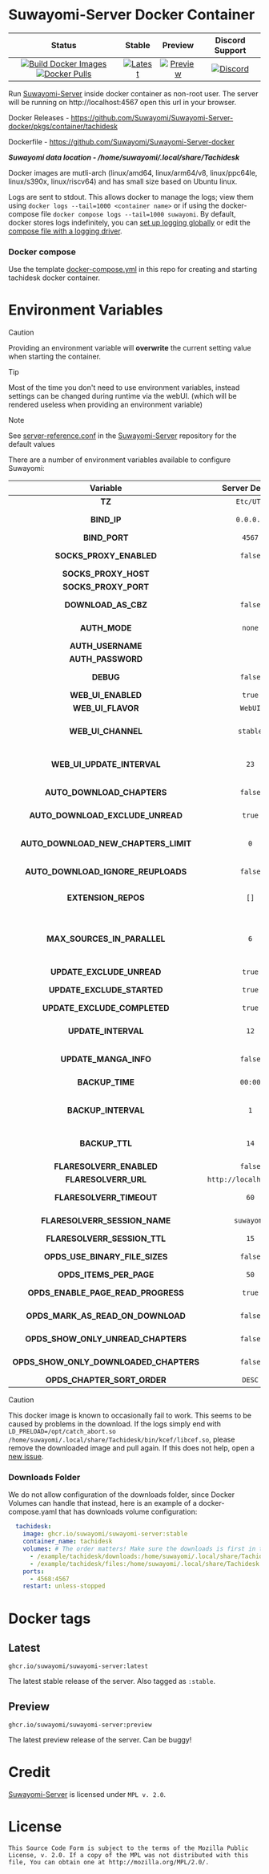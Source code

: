 # Suwayomi-Server Docker Container

|                                                                                                                                                                                                                                                   Status                                                                                                                                                                                                                                                    |                                                                                                                             Stable                                                                                                                              |                                                                                                                             Preview                                                                                                                              |                                                                      Discord Support                                                                       |
|:-----------------------------------------------------------------------------------------------------------------------------------------------------------------------------------------------------------------------------------------------------------------------------------------------------------------------------------------------------------------------------------------------------------------------------------------------------------------------------------------------------------:|:---------------------------------------------------------------------------------------------------------------------------------------------------------------------------------------------------------------------------------------------------------------:|:----------------------------------------------------------------------------------------------------------------------------------------------------------------------------------------------------------------------------------------------------------------:|:----------------------------------------------------------------------------------------------------------------------------------------------------------:|
| [![Build Docker Images](https://github.com/Suwayomi/Suwayomi-Server-docker/actions/workflows/build_container_images.yml/badge.svg)](https://github.com/Suwayomi/Suwayomi-Server-docker/actions/workflows/build_container_images.yml) [![Docker Pulls](https://img.shields.io/badge/dynamic/json?url=https://github.com/Suwayomi/Suwayomi-Server-docker/raw/main/scripts/tachidesk_version.json&label=docker_pulls&query=$.total_downloads&color=blue)](https://github.com/orgs/suwayomi/packages/container/package/tachidesk) | [![Latest](https://img.shields.io/badge/dynamic/json?url=https://github.com/Suwayomi/Suwayomi-Server-docker/raw/main/scripts/tachidesk_version.json&label=version&query=$.stable&color=blue)](https://github.com/orgs/suwayomi/packages/container/package/tachidesk/) | [![Preview](https://img.shields.io/badge/dynamic/json?url=https://github.com/Suwayomi/Suwayomi-Server-docker/raw/main/scripts/tachidesk_version.json&label=version&query=$.preview&color=blue)](https://github.com/orgs/suwayomi/packages/container/package/tachidesk) | [![Discord](https://img.shields.io/discord/801021177333940224.svg?label=discord&labelColor=7289da&color=2c2f33&style=flat)](https://discord.gg/DDZdqZWaHA) |

Run [Suwayomi-Server](https://github.com/Suwayomi/Suwayomi-Server) inside docker container as non-root user. The server will be running on http://localhost:4567 open this url in your browser.

Docker Releases - https://github.com/Suwayomi/Suwayomi-Server-docker/pkgs/container/tachidesk

Dockerfile - https://github.com/Suwayomi/Suwayomi-Server-docker

_**Suwayomi data location - /home/suwayomi/.local/share/Tachidesk**_

Docker images are mutli-arch (linux/amd64, linux/arm64/v8, linux/ppc64le, linux/s390x, linux/riscv64) and has small size based on Ubuntu linux.

Logs are sent to stdout.
This allows docker to manage the logs; view them using `docker logs --tail=1000 <container name>` or if using the docker-compose file `docker compose logs --tail=1000 suwayomi`.
By default, docker stores logs indefinitely, you can [set up logging globally](https://docs.docker.com/engine/logging/configure/) or edit the [compose file with a logging driver](https://docs.docker.com/reference/compose-file/services/#logging).

### Docker compose

Use the template [docker-compose.yml](./docker-compose.yml) in this repo for creating and starting tachidesk docker container.

# Environment Variables

> [!CAUTION]
> Providing an environment variable will <b>overwrite</b> the current setting value when starting the container.

> [!Tip]
> Most of the time you don't need to use environment variables, instead settings can be changed during runtime via the webUI. (which will be rendered useless when providing an environment variable)

> [!NOTE]
> See [server-reference.conf](https://github.com/Suwayomi/Suwayomi-Server/blob/master/server/src/main/resources/server-reference.conf) in the [Suwayomi-Server](https://github.com/Suwayomi/Suwayomi-Server) repository for the default values

There are a number of environment variables available to configure Suwayomi:

|                Variable                |     Server Default      |                                                                                              Description                                                                                              |
|:--------------------------------------:|:-----------------------:|:-----------------------------------------------------------------------------------------------------------------------------------------------------------------------------------------------------:|
|                 **TZ**                 |        `Etc/UTC`        |                                                                              What time zone the container thinks it is.                                                                               |
|              **BIND_IP**               |        `0.0.0.0`        |                                                        The interface to listen on, inside the container. You almost never want to change this.                                                        |
|             **BIND_PORT**              |         `4567`          |                                                                                  Which port Suwayomi will listen on                                                                                   |
|        **SOCKS_PROXY_ENABLED**         |         `false`         |                                                                         Whether Suwayomi will connect through a SOCKS5 proxy                                                                          |
|          **SOCKS_PROXY_HOST**          |           ` `           |                                                                                   The TCP host of the SOCKS5 proxy                                                                                    |
|          **SOCKS_PROXY_PORT**          |           ` `           |                                                                                     The port of the SOCKS5 proxy                                                                                      |
|          **DOWNLOAD_AS_CBZ**           |         `false`         |                                                                     Whether Suwayomi should save the manga to disk in CBZ format                                                                      |
|             **AUTH_MODE**              |         `none`          |                                                         Whether Suwayomi requires a login to get in. `none` or `basic_auth` or `simple_login`                                                         |
|           **AUTH_USERNAME**            |           ` `           |                                                                                  The username to log in to Suwayomi.                                                                                  |
|           **AUTH_PASSWORD**            |           ` `           |                                                                                  The password to log in to Suwayomi.                                                                                  |
|               **DEBUG**                |         `false`         |                                                               If extra logging is enabled. Useful for development and troubleshooting.                                                                |
|           **WEB_UI_ENABLED**           |         `true`          |                                                                                  If the server should serve a webUI                                                                                   |
|           **WEB_UI_FLAVOR**            |         `WebUI`         |                                                                                          "WebUI" or "Custom"                                                                                          |
|           **WEB_UI_CHANNEL**           |        `stable`         |                                        "bundled" (the version bundled with the server release), "stable" or "preview" - the webUI version that should be used                                         |
|       **WEB_UI_UPDATE_INTERVAL**       |          `23`           |                                          Time in hours - 0 to disable auto update - range: 1 <= n < 24 - how often the server should check for webUI updates                                          |
|       **AUTO_DOWNLOAD_CHAPTERS**       |         `false`         |                                                             If new chapters that have been retrieved should get automatically downloaded                                                              |
|    **AUTO_DOWNLOAD_EXCLUDE_UNREAD**    |         `true`          |                                                                  Ignore automatic chapter downloads of entries with unread chapters                                                                   |
|  **AUTO_DOWNLOAD_NEW_CHAPTERS_LIMIT**  |           `0`           |                           0 to disable - how many unread downloaded chapters should be available - if the limit is reached, new chapters won't be downloaded automatically                            |
|   **AUTO_DOWNLOAD_IGNORE_REUPLOADS**   |         `false`         |                                                         Decides if re-uploads should be ignored during auto download of new chapters chapters                                                         |
|          **EXTENSION_REPOS**           |          `[]`           |                       Any additional extension repos to use, the format is `["https://github.com/MY_ACCOUNT/MY_REPO/tree/repo", "https://github.com/MY_ACCOUNT_2/MY_REPO_2/"]`                        |
|      **MAX_SOURCES_IN_PARALLEL**       |           `6`           | Range: 1 <= n <= 20 - Sets how many sources can do requests (updates, downloads) in parallel. Updates/Downloads are grouped by source and all mangas of a source are updated/downloaded synchronously |
|       **UPDATE_EXCLUDE_UNREAD**        |         `true`          |                                                                            If unread manga should be excluded from updates                                                                            |
|       **UPDATE_EXCLUDE_STARTED**       |         `true`          |                                                                  If manga that haven't been started should be excluded from updates                                                                   |
|      **UPDATE_EXCLUDE_COMPLETED**      |         `true`          |                                                                          If completed manga should be excluded from updates                                                                           |
|          **UPDATE_INTERVAL**           |          `12`           |                 Time in hours - 0 to disable it - (doesn't have to be full hours e.g. 12.5) - range: 6 <= n < ∞ - Interval in which the global update will be automatically triggered                 |
|         **UPDATE_MANGA_INFO**          |         `false`         |                                                                        If manga info should be updated along with the chapters                                                                        |
|            **BACKUP_TIME**             |         `00:00`         |                                                    Range: hour: 0-23, minute: 0-59 - Time of day at which the automated backup should be triggered                                                    |
|          **BACKUP_INTERVAL**           |           `1`           |                                         Time in days - 0 to disable it - range: 1 <= n < ∞ - Interval in which the server will automatically create a backup                                          |
|             **BACKUP_TTL**             |          `14`           |                                         Time in days - 0 to disable it - range: 1 <= n < ∞ - How long backup files will be kept before they will get deleted                                          |
|        **FLARESOLVERR_ENABLED**        |         `false`         |                                                                         Whether FlareSolverr is enabled and available to use                                                                          |
|          **FLARESOLVERR_URL**          | `http://localhost:8191` |                                                                                 The URL of the FlareSolverr instance                                                                                  |
|        **FLARESOLVERR_TIMEOUT**        |          `60`           |                                                              Time in seconds for FlareSolverr to timeout if the challenge is not solved                                                               |
|     **FLARESOLVERR_SESSION_NAME**      |       `suwayomi`        |                                                                   The name of the session that Suwayomi will use with FlareSolverr                                                                    |
|      **FLARESOLVERR_SESSION_TTL**      |          `15`           |                                                                             The time to live for the FlareSolverr session                                                                             |
|     **OPDS_USE_BINARY_FILE_SIZES**     |         `false`         |                                                        If the file sizes should be displayed in binary (KiB, MiB, GiB) or decimal (KB, MB, GB)                                                        |
|        **OPDS_ITEMS_PER_PAGE**         |          `50`           |                                                                           How many items to show on a page - 10 <= n < 5000                                                                           |
|   **OPDS_ENABLE_PAGE_READ_PROGRESS**   |         `true`          |                                                         Track and update your reading progress by page for each chapter during page streaming                                                         |
|   **OPDS_MARK_AS_READ_ON_DOWNLOAD**    |         `false`         |                                                                      Automatically mark chapters as read when you download them                                                                       |
|   **OPDS_SHOW_ONLY_UNREAD_CHAPTERS**   |         `false`         |                                                                      Filter manga feed to display only chapters you haven't read                                                                      |
| **OPDS_SHOW_ONLY_DOWNLOADED_CHAPTERS** |         `false`         |                                                                    Filter manga feed to display only chapters you have downloaded                                                                     |
|      **OPDS_CHAPTER_SORT_ORDER**       |         `DESC`          |                                                                                            "DESC" or "ASC"                                                                                            |

> [!CAUTION]
> This docker image is known to occasionally fail to work. This seems to be caused by problems in the download. If the logs simply end with `LD_PRELOAD=/opt/catch_abort.so /home/suwayomi/.local/share/Tachidesk/bin/kcef/libcef.so`, please remove the downloaded image and pull again. If this does not help, open a [new issue](https://github.com/Suwayomi/Suwayomi-Server-docker/issues/new).


### Downloads Folder
We do not allow configuration of the downloads folder, since Docker Volumes can handle that instead, here is an example of a docker-compose.yaml that has downloads volume configuration:
```yaml
  tachidesk:
    image: ghcr.io/suwayomi/suwayomi-server:stable
    container_name: tachidesk
    volumes: # The order matters! Make sure the downloads is first in the volume list or it will not work!
      - /example/tachidesk/downloads:/home/suwayomi/.local/share/Tachidesk/downloads
      - /example/tachidesk/files:/home/suwayomi/.local/share/Tachidesk
    ports:
      - 4568:4567
    restart: unless-stopped
```

# Docker tags

## Latest

`ghcr.io/suwayomi/suwayomi-server:latest` 

The latest stable release of the server. Also tagged as `:stable`.

## Preview

`ghcr.io/suwayomi/suwayomi-server:preview`

The latest preview release of the server. Can be buggy!

# Credit

[Suwayomi-Server](https://github.com/Suwayomi/Suwayomi-Server) is licensed under `MPL v. 2.0`.

# License

    This Source Code Form is subject to the terms of the Mozilla Public
    License, v. 2.0. If a copy of the MPL was not distributed with this
    file, You can obtain one at http://mozilla.org/MPL/2.0/.
